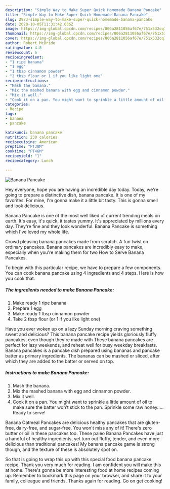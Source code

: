 ```yaml
---
description: "Simple Way to Make Super Quick Homemade Banana Pancake"
title: "Simple Way to Make Super Quick Homemade Banana Pancake"
slug: 2973-simple-way-to-make-super-quick-homemade-banana-pancake
date: 2020-10-05T11:31:42.036Z
image: https://img-global.cpcdn.com/recipes/806a2811056af67e/751x532cq70/banana-pancake-recipe-main-photo.jpg
thumbnail: https://img-global.cpcdn.com/recipes/806a2811056af67e/751x532cq70/banana-pancake-recipe-main-photo.jpg
cover: https://img-global.cpcdn.com/recipes/806a2811056af67e/751x532cq70/banana-pancake-recipe-main-photo.jpg
author: Robert McBride
ratingvalue: 4.8
reviewcount: 6
recipeingredient:
- "1 ripe banana"
- "1 egg"
- "1 tbsp cinnamon powder"
- "2 tbsp flour or 1 if you like light one"
recipeinstructions:
- "Mash the banana."
- "Mix the mashed banana with egg and cinnamon powder."
- "Mix it well."
- "Cook it on a pan. You might want to sprinkle a little amount of oil to make sure the batter won’t stick to the pan. Sprinkle some raw honey..... Ready to serve!"
categories:
- Recipe
tags:
- banana
- pancake

katakunci: banana pancake 
nutrition: 230 calories
recipecuisine: American
preptime: "PT38M"
cooktime: "PT46M"
recipeyield: "1"
recipecategory: Lunch

---
```



![Banana Pancake](https://img-global.cpcdn.com/recipes/806a2811056af67e/751x532cq70/banana-pancake-recipe-main-photo.jpg)

Hey everyone, hope you are having an incredible day today. Today, we're going to prepare a distinctive dish, banana pancake. It is one of my favorites. For mine, I'm gonna make it a little bit tasty. This is gonna smell and look delicious.

Banana Pancake is one of the most well liked of current trending meals on earth. It's easy, it's quick, it tastes yummy. It's appreciated by millions every day. They're fine and they look wonderful. Banana Pancake is something which I've loved my whole life.

Crowd pleasing banana pancakes made from scratch. A fun twist on ordinary pancakes. Banana pancakes are incredibly easy to make, especially when you&#39;re making them for two How to Serve Banana Pancakes.


To begin with this particular recipe, we have to prepare a few components. You can cook banana pancake using 4 ingredients and 4 steps. Here is how you cook that.

<!--inarticleads1-->

##### The ingredients needed to make Banana Pancake:

1. Make ready 1 ripe banana
1. Prepare 1 egg
1. Make ready 1 tbsp cinnamon powder
1. Take 2 tbsp flour (or 1 if you like light one)


Have you ever woken up on a lazy Sunday morning craving something sweet and delicious? This banana pancake recipe yields gloriously fluffy pancakes, even though they&#39;re made with These banana pancakes are perfect for lazy weekends, and reheat well for busy weekday breakfasts. Banana pancakes is a pancake dish prepared using bananas and pancake batter as primary ingredients. The bananas can be mashed or sliced, after which they are added to the batter or served on top. 

<!--inarticleads2-->

##### Instructions to make Banana Pancake:

1. Mash the banana.
1. Mix the mashed banana with egg and cinnamon powder.
1. Mix it well.
1. Cook it on a pan. You might want to sprinkle a little amount of oil to make sure the batter won’t stick to the pan. Sprinkle some raw honey..... Ready to serve!


Banana Oatmeal Pancakes are delicious healthy pancakes that are gluten-free, dairy-free, and sugar-free. You won&#39;t miss any of it! There&#39;s zero butter or oil in these pancakes too. These paleo Banana Pancakes have just a handful of healthy ingredients, yet turn out fluffy, tender, and even more delicious than traditional pancakes! My banana pancake game is strong though, and the texture of these is absolutely spot on. 

So that is going to wrap this up with this special food banana pancake recipe. Thank you very much for reading. I am confident you will make this at home. There's gonna be more interesting food at home recipes coming up. Remember to bookmark this page on your browser, and share it to your family, colleague and friends. Thanks again for reading. Go on get cooking!
